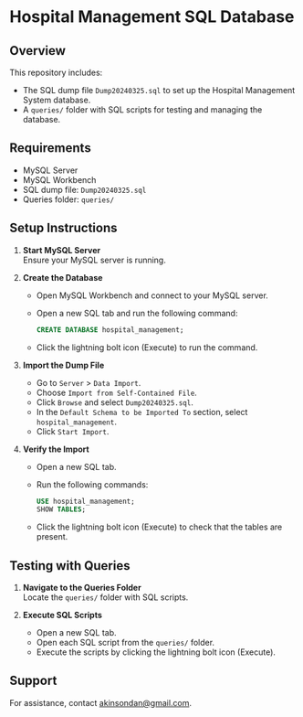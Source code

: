 # Hospital Management SQL Database

## Overview
This repository includes:
- The SQL dump file `Dump20240325.sql` to set up the Hospital Management System database.
- A `queries/` folder with SQL scripts for testing and managing the database.

## Requirements
- MySQL Server
- MySQL Workbench
- SQL dump file: `Dump20240325.sql`
- Queries folder: `queries/`

## Setup Instructions

1. **Start MySQL Server**  
   Ensure your MySQL server is running.

2. **Create the Database**  
   - Open MySQL Workbench and connect to your MySQL server.
   - Open a new SQL tab and run the following command:

     ```sql
     CREATE DATABASE hospital_management;
     ```

   - Click the lightning bolt icon (Execute) to run the command.

3. **Import the Dump File**  
   - Go to `Server` > `Data Import`.
   - Choose `Import from Self-Contained File`.
   - Click `Browse` and select `Dump20240325.sql`.
   - In the `Default Schema to be Imported To` section, select `hospital_management`.
   - Click `Start Import`.

4. **Verify the Import**  
   - Open a new SQL tab.
   - Run the following commands:

     ```sql
     USE hospital_management;
     SHOW TABLES;
     ```

   - Click the lightning bolt icon (Execute) to check that the tables are present.

## Testing with Queries

1. **Navigate to the Queries Folder**  
   Locate the `queries/` folder with SQL scripts.

2. **Execute SQL Scripts**  
   - Open a new SQL tab.
   - Open each SQL script from the `queries/` folder.
   - Execute the scripts by clicking the lightning bolt icon (Execute).

## Support
For assistance, contact [akinsondan@gmail.com](mailto:akinsondan@gmail.com).
